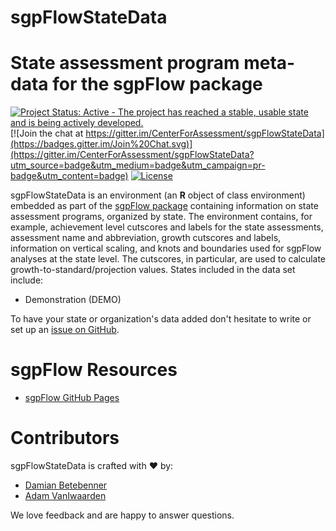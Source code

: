 sgpFlowStateData
============


# State assessment program meta-data for the sgpFlow package

[![Project Status: Active - The project has reached a stable, usable state and is being actively developed.](http://www.repostatus.org/badges/0.1.0/active.svg)](https://www.repostatus.org/#active) [![Join the chat at https://gitter.im/CenterForAssessment/sgpFlowStateData](https://badges.gitter.im/Join%20Chat.svg)](https://gitter.im/CenterForAssessment/sgpFlowStateData?utm_source=badge&utm_medium=badge&utm_campaign=pr-badge&utm_content=badge) [![License](https://img.shields.io/badge/license-GPL%203-brightgreen.svg?style=flat)](https://github.com/CenterForAssessment/sgpFlowStateData/blob/master/LICENSE.md)

sgpFlowStateData is an environment (an **R** object of class environment) embedded as part of the [sgpFlow package](https://centerforassessment.github.io/sgpFlow) containing information on state assessment
programs, organized by state. The environment contains, for example, achievement level cutscores and labels for the state assessments, assessment name and
abbreviation, growth cutscores and labels, information on vertical scaling, and knots and boundaries used for sgpFlow analyses at the state level. The cutscores,
in particular, are used to calculate growth-to-standard/projection values. States included in the data set include:

* Demonstration (DEMO)

To have your state or organization's data added don't hesitate to write or set up an [issue on GitHub](https://github.com/CenterForAssessment/sgpFlowStateData/issues).


# sgpFlow Resources

* [sgpFlow GitHub Pages](https://centerforassessment.github.io/sgpFlow)


# Contributors

sgpFlowStateData is crafted with :heart: by:

* [Damian Betebenner](https://github.com/dbetebenner)
* [Adam VanIwaarden](https://github.com/adamvi)

We love feedback and are happy to answer questions.
